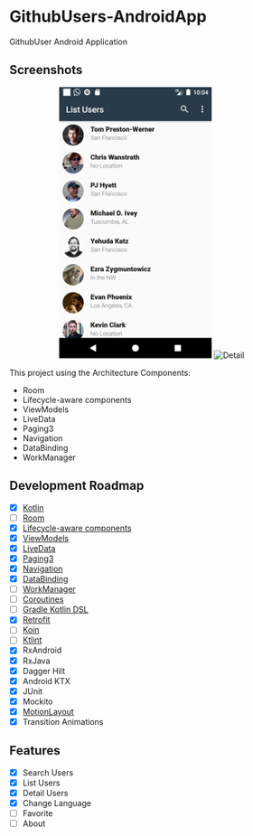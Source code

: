 # GithubUsers-AndroidApp
GithubUser Android Application

## Screenshots

<p align="center">
  <img src="ss/main.png" width="270" alt="Home">
  <img src="ss/detail.png" width="270" alt="Detail">
</p>

This project using the Architecture Components:
- Room
- Lifecycle-aware components
- ViewModels
- LiveData
- Paging3
- Navigation
- DataBinding
- WorkManager

## Development Roadmap

- [x] [Kotlin](https://kotlinlang.org/)
- [ ] [Room](https://developer.android.com/topic/libraries/architecture/room)
- [x] [Lifecycle-aware components](https://developer.android.com/topic/libraries/architecture/lifecycle)
- [x] [ViewModels](https://developer.android.com/topic/libraries/architecture/viewmodel)
- [x] [LiveData](https://developer.android.com/topic/libraries/architecture/livedata)
- [x] [Paging3](https://developer.android.com/topic/libraries/architecture/paging/)
- [x] [Navigation](https://developer.android.com/topic/libraries/architecture/navigation)
- [x] [DataBinding](https://developer.android.com/topic/libraries/data-binding)
- [ ] [WorkManager](https://developer.android.com/topic/libraries/architecture/workmanager/)
- [ ] [Coroutines](https://developer.android.com/topic/libraries/architecture/coroutines)
- [ ] [Gradle Kotlin DSL](https://docs.gradle.org/current/userguide/kotlin_dsl.html)
- [x] [Retrofit](https://square.github.io/retrofit/)
- [ ] [Koin](https://insert-koin.io/)
- [ ] [Ktlint](https://ktlint.github.io/)
- [x] RxAndroid
- [x] RxJava
- [x] Dagger Hilt
- [x] Android KTX
- [x] JUnit
- [x] Mockito
- [x] [MotionLayout](https://developer.android.com/training/constraint-layout/motionlayout)
- [x] Transition Animations

## Features

- [x] Search Users
- [x] List Users
- [x] Detail Users
- [x] Change Language
- [ ] Favorite
- [ ] About